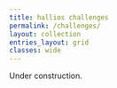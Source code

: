 ```yaml
---
title: hallios challenges
permalink: /challenges/
layout: collection
entries_layout: grid
classes: wide
---
```


Under construction.
